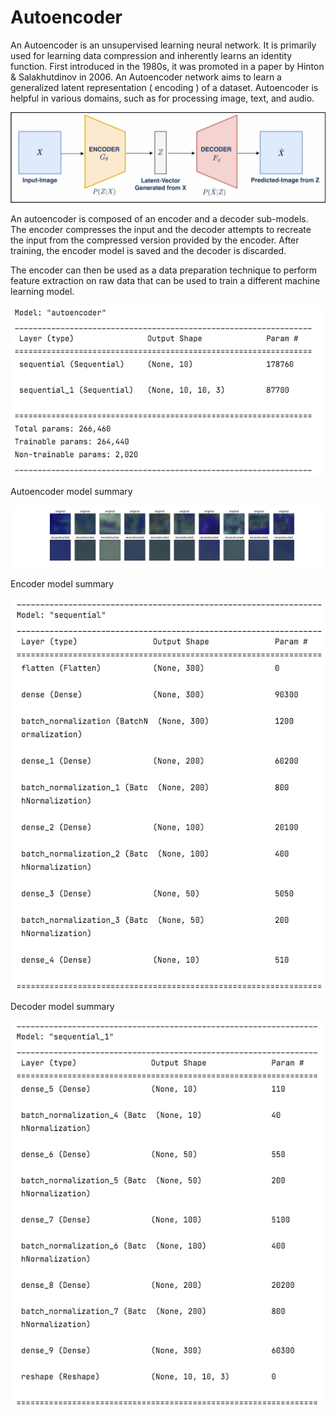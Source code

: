 # Autoencoder 

An Autoencoder is an unsupervised learning neural network. It is primarily used for learning data compression and inherently learns an identity function. First introduced in the 1980s, it was promoted in a paper by Hinton & Salakhutdinov in 2006. An Autoencoder network aims to learn a generalized latent representation ( encoding ) of a dataset. Autoencoder is helpful in various domains, such as for processing image, text, and audio.

![img.png](img.png)

An autoencoder is composed of an encoder and a decoder sub-models. The encoder compresses the input and the decoder attempts to recreate the input from the compressed version provided by the encoder. After training, the encoder model is saved and the decoder is discarded.

The encoder can then be used as a data preparation technique to perform feature extraction on raw data that can be used to train a different machine learning model.

![img_2.png](img_2.png)

Autoencoder model summary 

![img_1.png](img_1.png)

Encoder model summary 

![img_3.png](img_3.png)

Decoder model summary 

![img_4.png](img_4.png)
